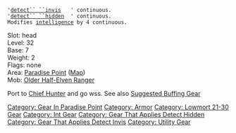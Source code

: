 `'`[`detect`` ``invis`](Detect_Invis.md "wikilink")`   ' continuous.`  
`'`[`detect`` ``hidden`](Detect_Hidden.md "wikilink")`  ' continuous.`  
`Modifies `[`intelligence`](Intelligence.md "wikilink")` by 4 continuous.`

Slot: head  
Level: 32  
Base: 7  
Weight: 2  
Flags: none  
Area: [Paradise Point](:Category:_Paradise_Point.md "wikilink")
([Map](Paradise_Point_Map.md "wikilink"))  
Mob: [Older Half-Elven Ranger](Older_Half-Elven_Ranger "wikilink")  
  
Port to [Chief Hunter](Chief_Hunter "wikilink") and go wss. See also
[Suggested Buffing
Gear](Suggested_Spellcasting_Gear#Suggested_Buffing_Gear.md "wikilink")

[Category: Gear In Paradise
Point](Category:_Gear_In_Paradise_Point "wikilink") [Category:
Armor](Category:_Armor "wikilink") [Category: Lowmort 21-30
Gear](Category:_Lowmort_21-30_Gear "wikilink") [Category: Int
Gear](Category:_Int_Gear "wikilink") [Category: Gear That Applies Detect
Hidden](Category:_Gear_That_Applies_Detect_Hidden "wikilink") [Category:
Gear That Applies Detect
Invis](Category:_Gear_That_Applies_Detect_Invis "wikilink") [Category:
Utility Gear](Category:_Utility_Gear "wikilink")
